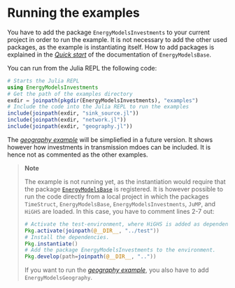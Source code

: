 # Running the examples

You have to add the package `EnergyModelsInvestments` to your current project in order to run the example.
It is not necessary to add the other used packages, as the example is instantiating itself.
How to add packages is explained in the *[Quick start](https://energymodelsx.github.io/EnergyModelsBase.jl/stable/manual/quick-start/)* of the documentation of `EnergyModelsBase`.

You can run from the Julia REPL the following code:

```julia
# Starts the Julia REPL
using EnergyModelsInvestments
# Get the path of the examples directory
exdir = joinpath(pkgdir(EnergyModelsInvestments), "examples")
# Include the code into the Julia REPL to run the examples
include(joinpath(exdir, "sink_source.jl"))
include(joinpath(exdir, "network.jl"))
include(joinpath(exdir, "geography.jl"))
```

The *[geography example](https://github.com/EnergyModelsX/EnergyModelsInvestments.jl/blob/main/examples/geography.jl)* will be simpliefied in a future version.
It shows however how investments in transmission mdoes can be included.
It is hence not as commented as the other examples.

> **Note**
>
> The example is not running yet, as the instantiation would require that the package [`EnergyModelsBase`](https://github.com/EnergyModelsX/EnergyModelsBase.jl) is registered.
> It is however possible to run the code directly from a local project in which the packages `TimeStruct`, `EnergyModelsBase`, `EnergyModelsInvestments`, `JuMP`, and `HiGHS` are loaded.
> In this case, you have to comment lines 2-7 out:
>
> ```julia
> # Activate the test-environment, where HiGHS is added as dependency.
> Pkg.activate(joinpath(@__DIR__, "../test"))
> # Install the dependencies.
> Pkg.instantiate()
> # Add the package EnergyModelsInvestments to the environment.
> Pkg.develop(path=joinpath(@__DIR__, ".."))
> ```
>
> If you want to run the *[geography example](https://github.com/EnergyModelsX/EnergyModelsInvestments.jl/blob/main/examples/geography.jl)*, you also have to add `EnergyModelsGeography`.
